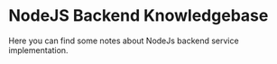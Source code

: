 # NodeJS Backend Knowledgebase

Here you can find some notes about NodeJs backend service implementation.
